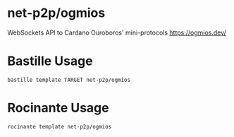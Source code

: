 # net-p2p/ogmios
WebSockets API to Cardano Ouroboros' mini-protocols
https://ogmios.dev/

# Bastille Usage
```shell
bastille template TARGET net-p2p/ogmios
```

# Rocinante Usage
```shell
rocinante template net-p2p/ogmios
```
